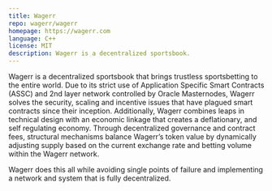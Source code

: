 ```yaml
---
title: Wagerr
repo: wagerr/wagerr
homepage: https://wagerr.com
language: C++
license: MIT
description: Wagerr is a decentralized sportsbook.
---
```


Wagerr is a decentralized sportsbook that brings trustless sportsbetting to the entire world. Due to its strict use of Application Specific Smart Contracts (ASSC) and 2nd layer network controlled by Oracle Masternodes, Wagerr solves the security, scaling and incentive issues that have plagued smart contracts since their inception. Additionally, Wagerr combines leaps in technical design with an economic linkage that creates a deflationary, and self regulating economy. Through decentralized governance and contract fees, structural mechanisms balance Wagerr’s token value by dynamically adjusting supply based on the current exchange rate and betting volume within the Wagerr network.

Wagerr does this all while avoiding single points of failure and implementing a network and system that is fully decentralized.
